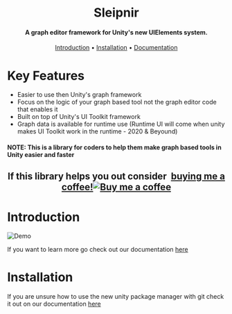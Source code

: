 <h1 align="center">Sleipnir</h1>
<h4 align="center">A graph editor framework for Unity's new UIElements system.</h4>

<p align="center">
    <a href="#introduction">Introduction</a> •
    <a href="#installation">Installation</a> •
    <a href="https://redowlgames.com/Sleipnir">Documentation</a>
</p>

# Key Features

* Easier to use then Unity's graph framework
* Focus on the logic of your graph based tool not the graph editor code that enables it
* Built on top of Unity's UI Toolkit framework 
* Graph data is available for runtime use (Runtime UI will come when unity makes UI Toolkit work in the runtime - 2020 & Beyound)

#### NOTE: This is a library for coders to help them make graph based tools in Unity easier and faster

<h2 align="center">
	If this library helps you out consider 
<link href="https://fonts.googleapis.com/css?family=Lato&subset=latin,latin-ext" rel="stylesheet"><a class="bmc-button" target="_blank" href="https://www.buymeacoffee.com/redowlgames"><span style="margin-left:5px">buying me a coffee!</span><img src="https://www.buymeacoffee.com/assets/img/BMC-btn-logo.svg" alt="Buy me a coffee"></a>	
</h2>

# Introduction

![Demo](./Demo.gif)

If you want to learn more go check out our documentation [here](https://redowlgames.com/Sleipnir/introduction.html)

# Installation

If you are unsure how to use the new unity package manager with git check it out on our documentation [here](https://redowlgames.com/Sleipnir/installation.html)
